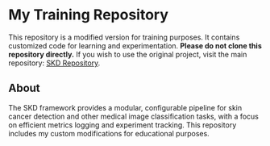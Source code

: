 # My Training Repository

This repository is a modified version for training purposes. It contains customized code for learning and experimentation. **Please do not clone this repository directly.** If you wish to use the original project, visit the main repository: [SKD Repository](https://github.com/tinlamthanh/SKD).

## About

The SKD framework provides a modular, configurable pipeline for skin cancer detection and other medical image classification tasks, with a focus on efficient metrics logging and experiment tracking. This repository includes my custom modifications for educational purposes.

